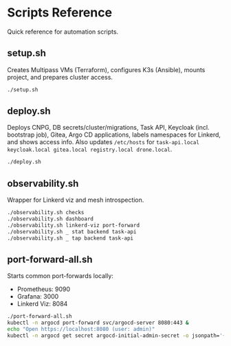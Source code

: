 # Scripts Reference

Quick reference for automation scripts.

## setup.sh
Creates Multipass VMs (Terraform), configures K3s (Ansible), mounts project, and prepares cluster access.
```bash
./setup.sh
```

## deploy.sh
Deploys CNPG, DB secrets/cluster/migrations, Task API, Keycloak (incl. bootstrap job), Gitea, Argo CD applications, labels namespaces for Linkerd, and shows access info. Also updates `/etc/hosts` for `task-api.local keycloak.local gitea.local registry.local drone.local`.
```bash
./deploy.sh
```

## observability.sh
Wrapper for Linkerd viz and mesh introspection.
```bash
./observability.sh checks
./observability.sh dashboard
./observability.sh linkerd-viz port-forward
./observability.sh _ stat backend task-api
./observability.sh _ tap backend task-api
```

## port-forward-all.sh
Starts common port-forwards locally:
- Prometheus: 9090
- Grafana: 3000
- Linkerd Viz: 8084
```bash
./port-forward-all.sh
kubectl -n argocd port-forward svc/argocd-server 8080:443 &
echo "Open https://localhost:8080 (user: admin)"
kubectl -n argocd get secret argocd-initial-admin-secret -o jsonpath='{.data.password}' | base64 -d; echo
```